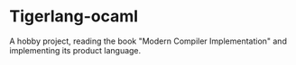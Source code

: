 # Tigerlang-ocaml
A hobby project, reading the book "Modern Compiler Implementation" and implementing its product language.
